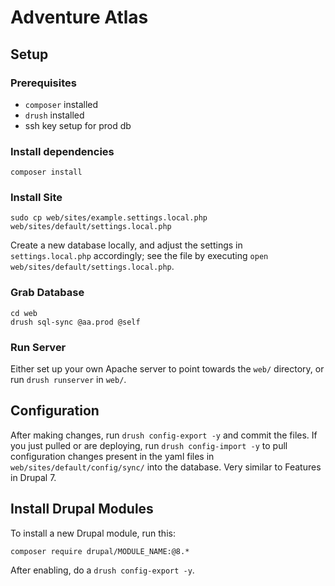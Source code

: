 # Adventure Atlas

## Setup

### Prerequisites

- `composer` installed
- `drush` installed
- ssh key setup for prod db

### Install dependencies

    composer install

### Install Site

    sudo cp web/sites/example.settings.local.php web/sites/default/settings.local.php

Create a new database locally, and adjust the settings in `settings.local.php` accordingly; see the file by executing `open web/sites/default/settings.local.php`.

### Grab Database

    cd web
    drush sql-sync @aa.prod @self

### Run Server

Either set up your own Apache server to point towards the `web/` directory, or run `drush runserver` in `web/`.

## Configuration

After making changes, run `drush config-export -y` and commit the files. If you just pulled or are deploying, run `drush config-import -y` to pull configuration changes present in the yaml files in `web/sites/default/config/sync/` into the database. Very similar to Features in Drupal 7.

## Install Drupal Modules

To install a new Drupal module, run this:

    composer require drupal/MODULE_NAME:@8.*

After enabling, do a `drush config-export -y`.
